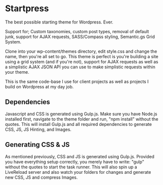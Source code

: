 Startpress
==========

The best possible starting theme for Wordpress. Ever.

Support for; Custom taxonomies, custom post types, removal of default junk, support for AJAX requests, SASS/Compass styling, Semantic.gs Grid System.

Clone into your wp-content/themes directory, edit style.css and change the name, then you're all set to go. This theme is perfect is you're building a site using a grid system (and if you're not), support for AJAX requests as well as a simplistic AJAX JSON API you can use to make simplistic requests within your theme.

This is the same code-base I use for client projects as well as projects I build on Wordpress at my day job.

## Dependencies

Javascript and CSS is generated using Gulp.js. Make sure you have Node.js installed first, navigate to the theme folder and run, "npm install" without the quotes. This will install Gulp.js and all required dependencies to generate CSS, JS, JS Hinting, and Images.

## Generating CSS & JS

As mentioned previously, CSS and JS is generated using Gulp.js. Provided you have everything setup correctly, you merely have to write: "gulp" without the quotes to start the task runner. This will also spin up a LiveReload server and also watch your folders for changes and generate new CSS, JS and compress Images.
